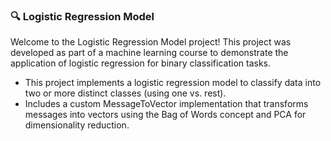 ### 🔍 Logistic Regression Model
Welcome to the Logistic Regression Model project! This project was developed as part of a machine learning course to demonstrate the application of logistic regression for binary classification tasks.
- This project implements a logistic regression model to classify data into two or more distinct classes (using one vs. rest).
- Includes a custom MessageToVector implementation that transforms messages into vectors using the Bag of Words concept and PCA for dimensionality reduction.
